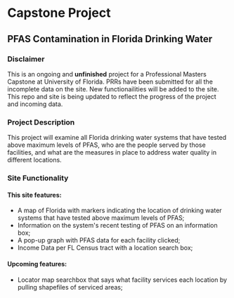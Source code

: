 # Capstone Project
## PFAS Contamination in Florida Drinking Water

### Disclaimer

This is an ongoing and **unfinished** project for a Professional Masters Capstone at University of Florida. PRRs have been submitted for all the incomplete data on the site. New functionailities will be added to the site. This repo and site is being updated to reflect the progress of the project and incoming data.

### Project Description
This project will examine all Florida drinking water systems that have tested above maximum levels of PFAS, who are the people served by those facilities, and what are the measures in place to address water quality in different locations. 

### Site Functionality
#### This site features:
* A map of Florida with markers indicating the location of drinking water systems that have tested above maximum levels of PFAS;
* Information on the system's recent testing of PFAS on an information box;
* A pop-up graph with PFAS data for each facility clicked;
* Income Data per FL Census tract with a location search box;

#### Upcoming features:
* Locator map searchbox that says what facility services each location by pulling shapefiles of serviced areas;
